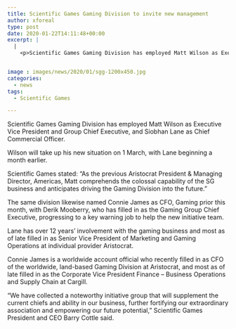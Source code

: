 ```yaml
---
title: Scientific Games Gaming Division to invite new management
author: xforeal 
type: post
date: 2020-01-22T14:11:48+00:00
excerpt: |
  |
    <p>Scientific Games Gaming Division has employed Matt Wilson as Executive Vice President and Group Chief Executive, and Siobhan Lane as Chief Commercial Officer </p>


image : images/news/2020/01/sgg-1200x450.jpg
categories:
  - news
tags:
  - Scientific Games

---
```

Scientific Games Gaming Division has employed Matt Wilson as Executive Vice President and Group Chief Executive, and Siobhan Lane as Chief Commercial Officer.

Wilson will take up his new situation on 1 March, with Lane beginning a month earlier.&nbsp;

Scientific Games stated: “As the previous Aristocrat President & Managing Director, Americas, Matt comprehends the colossal capability of the SG business and anticipates driving the Gaming Division into the future.”

The same division likewise named Connie James as CFO, Gaming prior this month, with Derik Mooberry, who has filled in as the Gaming Group Chief Executive, progressing to a key warning job to help the new initiative team.

Lane has over 12 years’ involvement with the gaming business and most as of late filled in as Senior Vice President of Marketing and Gaming Operations at individual provider Aristocrat.

Connie James is a worldwide account official who recently filled in as CFO of the worldwide, land-based Gaming Division at Aristocrat, and most as of late filled in as the Corporate Vice President Finance – Business Operations and Supply Chain at Cargill.

“We have collected a noteworthy initiative group that will supplement the current chiefs and ability in our business, further fortifying our extraordinary association and empowering our future potential,” Scientific Games President and CEO Barry Cottle said.